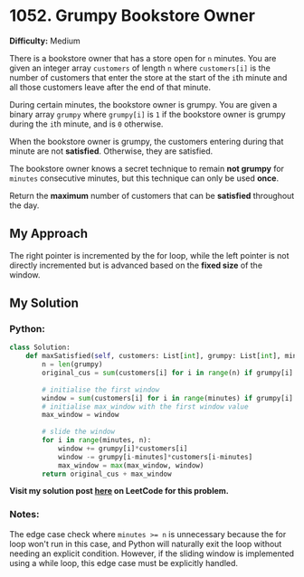 # 1052. Grumpy Bookstore Owner

**Difficulty:** Medium

There is a bookstore owner that has a store open for `n` minutes. You are given an integer array `customers` of length `n` where `customers[i]` is the number of customers that enter the store at the start of the `i`th minute and all those customers leave after the end of that minute.

During certain minutes, the bookstore owner is grumpy. You are given a binary array `grumpy` where `grumpy[i]` is `1` if the bookstore owner is grumpy during the `i`th minute, and is `0` otherwise.

When the bookstore owner is grumpy, the customers entering during that minute are not **satisfied**. Otherwise, they are satisfied.

The bookstore owner knows a secret technique to remain **not grumpy** for `minutes` consecutive minutes, but this technique can only be used **once**.

Return the **maximum** number of customers that can be **satisfied** throughout the day.

## My Approach
The right pointer is incremented by the for loop, while the left pointer is not directly incremented but is advanced based on the **fixed size** of the window.

## My Solution
### Python:
```python
class Solution:
    def maxSatisfied(self, customers: List[int], grumpy: List[int], minutes: int) -> int:
        n = len(grumpy)
        original_cus = sum(customers[i] for i in range(n) if grumpy[i] == 0)
        
        # initialise the first window
        window = sum(customers[i] for i in range(minutes) if grumpy[i] == 1)
        # initialise max_window with the first window value
        max_window = window
        
        # slide the window
        for i in range(minutes, n):
            window += grumpy[i]*customers[i]
            window -= grumpy[i-minutes]*customers[i-minutes]
            max_window = max(max_window, window)
        return original_cus + max_window
```

**Visit my solution post [here](https://leetcode.com/problems/grumpy-bookstore-owner/solutions/5772128/python-sliding-fixed-window) on LeetCode for this problem.**


### Notes:
The edge case check where `minutes >= n` is unnecessary because the for loop won't run in this case, and Python will naturally exit the loop without needing an explicit condition. However, if the sliding window is implemented using a while loop, this edge case must be explicitly handled.


